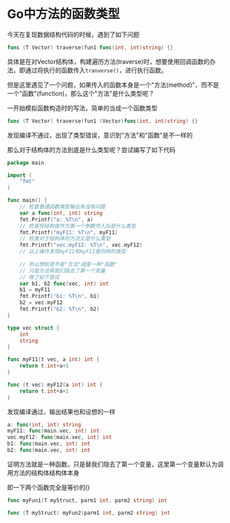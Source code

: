 # Go中方法的函数类型

今天在复现数据结构代码的时候，遇到了如下问题

```go
func (T Vector) traverse(fun1 func(int, int)string) {}
```

具体是在对Vector结构体，构建遍历方法(traverse)时，想要使用回调函数的办法，即通过将执行的函数传入`tranverse()`，进行执行函数。

但是这里遇见了一个问题，如果传入的函数本身是一个"方法(method)"，而不是一个"函数"(function)，那么这个"方法"是什么类型呢？

一开始模拟函数构造时的写法，简单的当成一个函数类型

```go
func (T Vector) traverse(fun1 (Vector)func(int, int)string) {}
```

发现编译不通过，出现了类型错误，意识到"方法"和"函数"是不一样的

那么对于结构体的方法到底是什么类型呢？尝试编写了如下代码

```go
package main

import (
	"fmt"
)

func main() {
	// 检查普通函数类型输出有没有问题
    var a func(int, int) string
	fmt.Printf("a: %T\n", a)
	// 检查将结构体作为第一个参数传入后是什么类型
	fmt.Printf("myF11: %T\n", myF11)
	// 检查对于结构体的方法又是什么类型
	fmt.Printf("vec.myF12: %T\n", vec.myF12)
	// 以上操作发现myF11和myF12是同样的类型
	
    // 所以想到是不是"方法"就是一种"函数"
    // 只是方法帮我们隐去了第一个变量
    // 做了如下尝试
	var b1, b2 func(vec, int) int
	b1 = myF11
	fmt.Printf("b1: %T\n", b1)
	b2 = vec.myF12
	fmt.Printf("b2: %T\n", b2)
}

type vec struct {
	int
	string
}

func myF11(t vec, a int) int {
	return t.int+a+1
}

func (t vec) myF12(a int) int {
	return t.int+a+1
}
```

发现编译通过，输出结果也和设想的一样
```go
a: func(int, int) string
myF11: func(main.vec, int) int
vec.myF12: func(main.vec, int) int
b1: func(main.vec, int) int
b2: func(main.vec, int) int
```

证明方法就是一种函数，只是替我们隐去了第一个变量，这里第一个变量默认为调用方法的结构体结构体本身

即一下两个函数完全是等价的()
```go
func myFun1(T myStruct, parm1 int, parm2 string) int
```

```go
func (T myStruct) myFun2(parm1 int, parm2 string) int
```